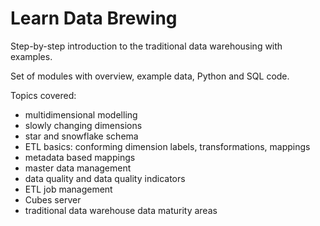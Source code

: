 Learn Data Brewing
==================

Step-by-step introduction to the traditional data warehousing with examples.

Set of modules with overview, example data, Python and SQL code.

Topics covered:

* multidimensional modelling
* slowly changing dimensions
* star and snowflake schema
* ETL basics: conforming dimension labels, transformations, mappings
* metadata based mappings
* master data management
* data quality and data quality indicators
* ETL job management
* Cubes server
* traditional data warehouse data maturity areas

